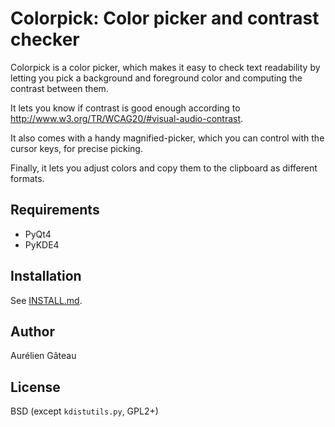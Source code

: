 # Colorpick: Color picker and contrast checker

Colorpick is a color picker, which makes it easy to check text readability by
letting you pick a background and foreground color and computing the contrast
between them.

It lets you know if contrast is good enough according to
<http://www.w3.org/TR/WCAG20/#visual-audio-contrast>.

It also comes with a handy magnified-picker, which you can control with the
cursor keys, for precise picking.

Finally, it lets you adjust colors and copy them to the clipboard as different
formats.

## Requirements

- PyQt4
- PyKDE4

## Installation

See [INSTALL.md](INSTALL.md).

## Author

Aurélien Gâteau

## License

BSD (except `kdistutils.py`, GPL2+)
